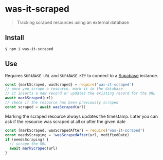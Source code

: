 # was-it-scraped
> Tracking scraped resources using an external database

## Install

```shell
$ npm i was-it-scraped
```

## Use

Requires `SUPABASE_URL` and `SUPABASE_KEY` to connect to a [Supabase](https://supabase.com/) instance.

```js
const {markScraped, wasScraped} = require('was-it-scraped')
// once you scrape a resource, mark it in the database
// it inserts a new record or updates the existing record for the URL
await markScraped(url)
// check if the resource has been previously scraped
const scraped = await wasScraped(url)
```

Marking the scraped resource always updates the timestamp. Later you can ask if the resource was scraped at all or after the given date

```js
const {markScraped, wasScrapedAfter} = require('was-it-scraped')
const needsScraping = !wasScrapedAfter(url, modifiedDate)
if (needsScraping) {
  // scrape the URL
  await markScraped(url)
}
```
